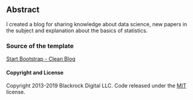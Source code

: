 ## Abstract
I created a blog for sharing knowledge about data science, new papers in the subject and explanation about the basics of statistics. 

### Source of the template 
 [Start Bootstrap - Clean Blog](https://startbootstrap.com/template-overviews/clean-blog/)

#### Copyright and License

Copyright 2013-2019 Blackrock Digital LLC. Code released under the [MIT](https://github.com/BlackrockDigital/startbootstrap-clean-blog/blob/gh-pages/LICENSE) license.
